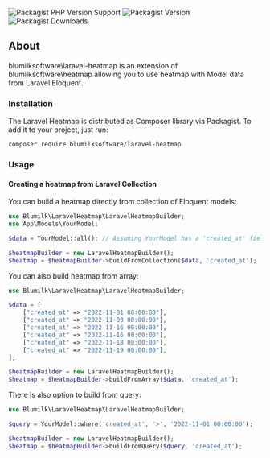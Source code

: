 ![Packagist PHP Version Support](https://img.shields.io/packagist/php-v/blumilksoftware/laravel-heatmap?style=for-the-badge) ![Packagist Version](https://img.shields.io/packagist/v/blumilksoftware/laravel-heatmap?style=for-the-badge) ![Packagist Downloads](https://img.shields.io/packagist/dt/blumilksoftware/laravel-heatmap?style=for-the-badge)

## About
blumilksoftware\laravel-heatmap is an extension of blumilksoftware\heatmap allowing you to use heatmap with Model data from Laravel Eloquent.

### Installation
The Laravel Heatmap is distributed as Composer library via Packagist. To add it to your project, just run:
```
composer require blumilksoftware/laravel-heatmap
```

### Usage
#### Creating a heatmap from Laravel Collection
You can build a heatmap directly from collection of Eloquent models:
```php
use Blumilk\LaravelHeatmap\LaravelHeatmapBuilder;
use App\Models\YourModel;

$data = YourModel::all(); // Assuming YourModel has a 'created_at' field

$heatmapBuilder = new LaravelHeatmapBuilder();
$heatmap = $heatmapBuilder->buildFromCollection($data, 'created_at');
```
You can also build heatmap from array:
```php
use Blumilk\LaravelHeatmap\LaravelHeatmapBuilder;

$data = [
    ["created_at" => "2022-11-01 00:00:00"],
    ["created_at" => "2022-11-03 00:00:00"],
    ["created_at" => "2022-11-16 00:00:00"],
    ["created_at" => "2022-11-16 00:00:00"],
    ["created_at" => "2022-11-18 00:00:00"],
    ["created_at" => "2022-11-19 00:00:00"],
];

$heatmapBuilder = new LaravelHeatmapBuilder();
$heatmap = $heatmapBuilder->buildFromArray($data, 'created_at');
```
There is also option to build from query:
```php
use Blumilk\LaravelHeatmap\LaravelHeatmapBuilder;

$query = YourModel::where('created_at', '>', '2022-11-01 00:00:00');

$heatmapBuilder = new LaravelHeatmapBuilder();
$heatmap = $heatmapBuilder->buildFromQuery($query, 'created_at');
```
